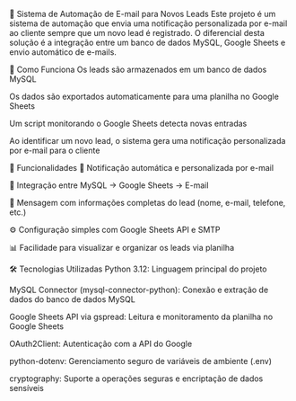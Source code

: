 📧 Sistema de Automação de E-mail para Novos Leads
Este projeto é um sistema de automação que envia uma notificação personalizada por e-mail ao cliente sempre que um novo lead é registrado. O diferencial desta solução é a integração entre um banco de dados MySQL, Google Sheets e envio automático de e-mails.

🔗 Como Funciona
Os leads são armazenados em um banco de dados MySQL

Os dados são exportados automaticamente para uma planilha no Google Sheets

Um script monitorando o Google Sheets detecta novas entradas

Ao identificar um novo lead, o sistema gera uma notificação personalizada por e-mail para o cliente

🚀 Funcionalidades
🔔 Notificação automática e personalizada por e-mail

🔄 Integração entre MySQL → Google Sheets → E-mail

📄 Mensagem com informações completas do lead (nome, e-mail, telefone, etc.)

⚙️ Configuração simples com Google Sheets API e SMTP

📊 Facilidade para visualizar e organizar os leads via planilha

🛠️ Tecnologias Utilizadas
Python 3.12: Linguagem principal do projeto

MySQL Connector (mysql-connector-python): Conexão e extração de dados do banco de dados MySQL

Google Sheets API via gspread: Leitura e monitoramento da planilha no Google Sheets

OAuth2Client: Autenticação com a API do Google

python-dotenv: Gerenciamento seguro de variáveis de ambiente (.env)

cryptography: Suporte a operações seguras e encriptação de dados sensíveis

